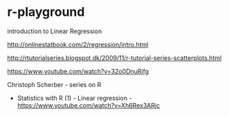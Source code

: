 # r-playground

introduction to Linear Regression

http://onlinestatbook.com/2/regression/intro.html


http://rtutorialseries.blogspot.dk/2009/11/r-tutorial-series-scatterplots.html

https://www.youtube.com/watch?v=32o0DnuRjfg

Christoph Scherber - series on R

- Statistics with R (1) - Linear regression - https://www.youtube.com/watch?v=Xh6Rex3ARjc
